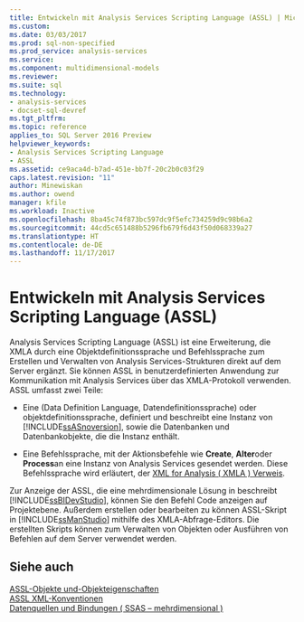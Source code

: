 ```yaml
---
title: Entwickeln mit Analysis Services Scripting Language (ASSL) | Microsoft Docs
ms.custom: 
ms.date: 03/03/2017
ms.prod: sql-non-specified
ms.prod_service: analysis-services
ms.service: 
ms.component: multidimensional-models
ms.reviewer: 
ms.suite: sql
ms.technology:
- analysis-services
- docset-sql-devref
ms.tgt_pltfrm: 
ms.topic: reference
applies_to: SQL Server 2016 Preview
helpviewer_keywords:
- Analysis Services Scripting Language
- ASSL
ms.assetid: ce9aca4d-b7ad-451e-bb7f-20c2b0c03f29
caps.latest.revision: "11"
author: Minewiskan
ms.author: owend
manager: kfile
ms.workload: Inactive
ms.openlocfilehash: 8ba45c74f873bc597dc9f5efc734259d9c98b6a2
ms.sourcegitcommit: 44cd5c651488b5296fb679f6d43f50d068339a27
ms.translationtype: HT
ms.contentlocale: de-DE
ms.lasthandoff: 11/17/2017
---
```

# <a name="developing-with-analysis-services-scripting-language-assl"></a>Entwickeln mit Analysis Services Scripting Language (ASSL)
  Analysis Services Scripting Language (ASSL) ist eine Erweiterung, die XMLA durch eine Objektdefinitionssprache und Befehlssprache zum Erstellen und Verwalten von Analysis Services-Strukturen direkt auf dem Server ergänzt. Sie können ASSL in benutzerdefinierten Anwendung zur Kommunikation mit Analysis Services über das XMLA-Protokoll verwenden. ASSL umfasst zwei Teile:  
  
-   Eine (Data Definition Language, Datendefinitionssprache) oder objektdefinitionssprache, definiert und beschreibt eine Instanz von [!INCLUDE[ssASnoversion](../../../includes/ssasnoversion-md.md)], sowie die Datenbanken und Datenbankobjekte, die die Instanz enthält.  
  
-   Eine Befehlssprache, mit der Aktionsbefehle wie **Create**, **Alter**oder **Process**an eine Instanz von Analysis Services gesendet werden. Diese Befehlssprache wird erläutert, der [XML for Analysis &#40; XMLA &#41; Verweis](../../../analysis-services/xmla/xml-for-analysis-xmla-reference.md).  
  
 Zur Anzeige der ASSL, die eine mehrdimensionale Lösung in beschreibt [!INCLUDE[ssBIDevStudio](../../../includes/ssbidevstudio-md.md)], können Sie den Befehl Code anzeigen auf Projektebene. Außerdem erstellen oder bearbeiten zu können ASSL-Skript in [!INCLUDE[ssManStudio](../../../includes/ssmanstudio-md.md)] mithilfe des XMLA-Abfrage-Editors. Die erstellten Skripts können zum Verwalten von Objekten oder Ausführen von Befehlen auf dem Server verwendet werden.  
  
## <a name="see-also"></a>Siehe auch  
 [ASSL-Objekte und-Objekteigenschaften](../../../analysis-services/multidimensional-models/scripting-language-assl/assl-objects-and-object-characteristics.md)   
 [ASSL XML-Konventionen](../../../analysis-services/multidimensional-models/scripting-language-assl/assl-xml-conventions.md)   
 [Datenquellen und Bindungen &#40; SSAS – mehrdimensional &#41;](../../../analysis-services/multidimensional-models/data-sources-and-bindings-ssas-multidimensional.md)  
  
  
